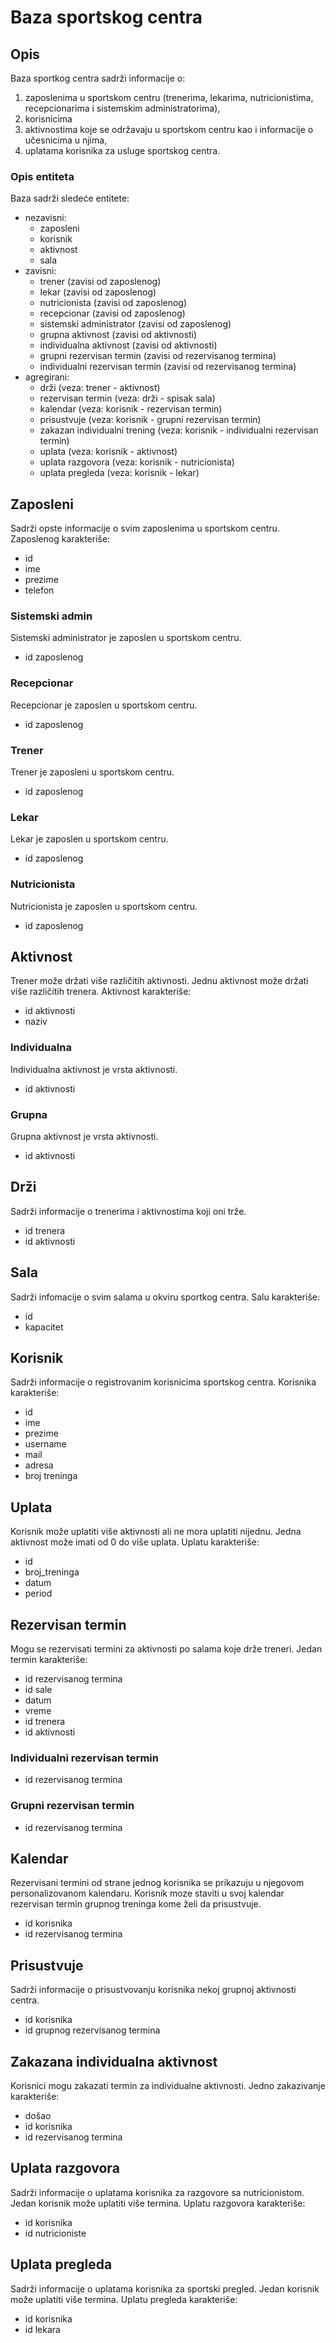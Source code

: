 # Baza sportskog centra

## Opis

Baza sportkog centra sadrži informacije o:
1. zaposlenima u sportskom centru (trenerima, lekarima, nutricionistima, recepcionarima i sistemskim administratorima),
2. korisnicima
3. aktivnostima koje se održavaju u sportskom centru kao i informacije o učesnicima u njima,
4. uplatama korisnika za usluge sportskog centra.

### Opis entiteta

Baza sadrži sledeće entitete:
- nezavisni:
    - zaposleni
    - korisnik
    - aktivnost
    - sala
- zavisni:
    - trener (zavisi od zaposlenog)
    - lekar (zavisi od zaposlenog)
    - nutricionista (zavisi od zaposlenog)
    - recepcionar (zavisi od zaposlenog)
    - sistemski administrator (zavisi od zaposlenog)
    - grupna aktivnost (zavisi od aktivnosti)
    - individualna aktivnost (zavisi od aktivnosti)
    - grupni rezervisan termin (zavisi od rezervisanog termina)
    - individualni rezervisan termin (zavisi od rezervisanog termina)
- agregirani:
    - drži (veza: trener - aktivnost)
    - rezervisan termin (veza: drži - spisak sala)
    - kalendar (veza: korisnik - rezervisan termin)
    - prisustvuje (veza: korisnik - grupni rezervisan termin)
    - zakazan individualni trening (veza: korisnik - individualni rezervisan termin)
    - uplata (veza: korisnik - aktivnost)
    - uplata razgovora (veza: korisnik - nutricionista)
    - uplata pregleda (veza: korisnik - lekar)

## Zaposleni
Sadrži opste informacije o svim zaposlenima u sportskom centru.
Zaposlenog karakteriše:
- id
- ime
- prezime
- telefon

### Sistemski admin
Sistemski administrator je zaposlen u sportskom centru.
- id zaposlenog

### Recepcionar
Recepcionar je zaposlen u sportskom centru.
- id zaposlenog

### Trener
Trener je zaposleni u sportskom centru.
- id zaposlenog

### Lekar
Lekar je zaposlen u sportskom centru.
- id zaposlenog

### Nutricionista
Nutricionista je zaposlen u sportskom centru.
- id zaposlenog

## Aktivnost
Trener može držati više različitih aktivnosti. Jednu aktivnost može držati više različitih trenera.
Aktivnost karakteriše:
- id aktivnosti
- naziv

### Individualna
Individualna aktivnost je vrsta aktivnosti.
- id aktivnosti

### Grupna
Grupna aktivnost je vrsta aktivnosti.
- id aktivnosti


## Drži
Sadrži informacije o trenerima i aktivnostima koji oni trže.
- id trenera
- id aktivnosti

## Sala
Sadrži infomacije o svim salama u okviru sportkog centra.
Salu karakteriše:
- id
- kapacitet

## Korisnik
Sadrži informacije o registrovanim korisnicima sportskog centra.
Korisnika karakteriše:
- id
- ime
- prezime
- username
- mail
- adresa
- broj treninga

## Uplata
Korisnik može uplatiti više aktivnosti ali ne mora uplatiti nijednu. Jedna aktivnost može imati od 0 do više uplata.
Uplatu karakteriše:
- id
- broj_treninga
- datum
- period

## Rezervisan termin
Mogu se rezervisati termini za aktivnosti po salama koje drže treneri. Jedan termin karakteriše:
- id rezervisanog termina
- id sale
- datum
- vreme
- id trenera
- id aktivnosti

### Individualni rezervisan termin
- id rezervisanog termina

### Grupni rezervisan termin
- id rezervisanog termina

## Kalendar
Rezervisani termini od strane jednog korisnika se prikazuju u njegovom personalizovanom kalendaru. Korisnik moze staviti u svoj kalendar rezervisan termin grupnog treninga kome želi da prisustvuje.
- id korisnika
- id rezervisanog termina

## Prisustvuje
Sadrži informacije o prisustvovanju korisnika nekoj grupnoj aktivnosti centra.
- id korisnika
- id grupnog rezervisanog termina

## Zakazana individualna aktivnost
Korisnici mogu zakazati termin za individualne aktivnosti. Jedno zakazivanje karakteriše:
- došao
- id korisnika
- id rezervisanog termina

## Uplata razgovora
Sadrži informacije o uplatama korisnika za razgovore sa nutricionistom. Jedan korisnik može uplatiti više termina.
Uplatu razgovora karakteriše:
- id korisnika
- id nutricioniste

## Uplata pregleda
Sadrži informacije o uplatama korisnika za sportski pregled. Jedan korisnik može uplatiti više termina.
Uplatu pregleda karakteriše:
- id korisnika
- id lekara
